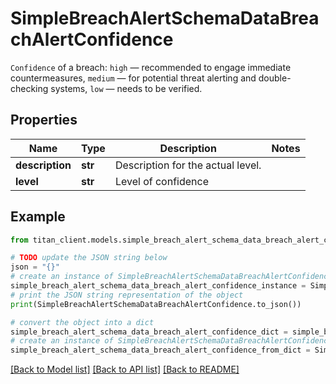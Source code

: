 # SimpleBreachAlertSchemaDataBreachAlertConfidence

`Confidence` of a breach: `high` — recommended to engage immediate countermeasures, `medium` — for potential threat alerting and double-checking systems, `low` — needs to be verified.

## Properties

Name | Type | Description | Notes
------------ | ------------- | ------------- | -------------
**description** | **str** | Description for the actual level. | 
**level** | **str** | Level of confidence | 

## Example

```python
from titan_client.models.simple_breach_alert_schema_data_breach_alert_confidence import SimpleBreachAlertSchemaDataBreachAlertConfidence

# TODO update the JSON string below
json = "{}"
# create an instance of SimpleBreachAlertSchemaDataBreachAlertConfidence from a JSON string
simple_breach_alert_schema_data_breach_alert_confidence_instance = SimpleBreachAlertSchemaDataBreachAlertConfidence.from_json(json)
# print the JSON string representation of the object
print(SimpleBreachAlertSchemaDataBreachAlertConfidence.to_json())

# convert the object into a dict
simple_breach_alert_schema_data_breach_alert_confidence_dict = simple_breach_alert_schema_data_breach_alert_confidence_instance.to_dict()
# create an instance of SimpleBreachAlertSchemaDataBreachAlertConfidence from a dict
simple_breach_alert_schema_data_breach_alert_confidence_from_dict = SimpleBreachAlertSchemaDataBreachAlertConfidence.from_dict(simple_breach_alert_schema_data_breach_alert_confidence_dict)
```
[[Back to Model list]](../README.md#documentation-for-models) [[Back to API list]](../README.md#documentation-for-api-endpoints) [[Back to README]](../README.md)


